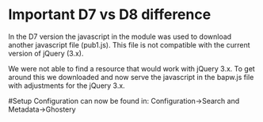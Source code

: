 # Important D7 vs D8 difference
In the D7 version the javascript in the module was used to download another javascript file (pub1.js). This file is not compatible with the current version of jQuery (3.x).

We were not able to find a resource that would work with jQuery 3.x. To get around this we downloaded and now serve the javascript in the bapw.js file with adjustments for the jQuery 3.x.

#Setup
Configuration can now be found in:
Configuration->Search and Metadata->Ghostery
